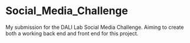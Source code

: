 # Social_Media_Challenge
My submission for the DALI Lab Social Media Challenge. Aiming to create both a working back end and front end for this project.
